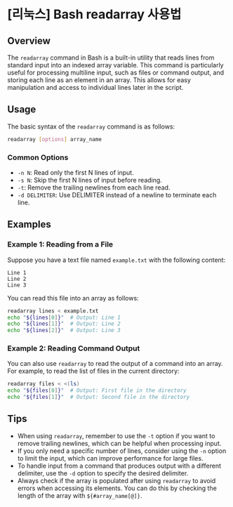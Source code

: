 # [리눅스] Bash readarray 사용법

## Overview
The `readarray` command in Bash is a built-in utility that reads lines from standard input into an indexed array variable. This command is particularly useful for processing multiline input, such as files or command output, and storing each line as an element in an array. This allows for easy manipulation and access to individual lines later in the script.

## Usage
The basic syntax of the `readarray` command is as follows:

```bash
readarray [options] array_name
```

### Common Options
- `-n N`: Read only the first N lines of input.
- `-s N`: Skip the first N lines of input before reading.
- `-t`: Remove the trailing newlines from each line read.
- `-d DELIMITER`: Use DELIMITER instead of a newline to terminate each line.

## Examples

### Example 1: Reading from a File
Suppose you have a text file named `example.txt` with the following content:

```
Line 1
Line 2
Line 3
```

You can read this file into an array as follows:

```bash
readarray lines < example.txt
echo "${lines[0]}"  # Output: Line 1
echo "${lines[1]}"  # Output: Line 2
echo "${lines[2]}"  # Output: Line 3
```

### Example 2: Reading Command Output
You can also use `readarray` to read the output of a command into an array. For example, to read the list of files in the current directory:

```bash
readarray files < <(ls)
echo "${files[0]}"  # Output: First file in the directory
echo "${files[1]}"  # Output: Second file in the directory
```

## Tips
- When using `readarray`, remember to use the `-t` option if you want to remove trailing newlines, which can be helpful when processing input.
- If you only need a specific number of lines, consider using the `-n` option to limit the input, which can improve performance for large files.
- To handle input from a command that produces output with a different delimiter, use the `-d` option to specify the desired delimiter.
- Always check if the array is populated after using `readarray` to avoid errors when accessing its elements. You can do this by checking the length of the array with `${#array_name[@]}`.